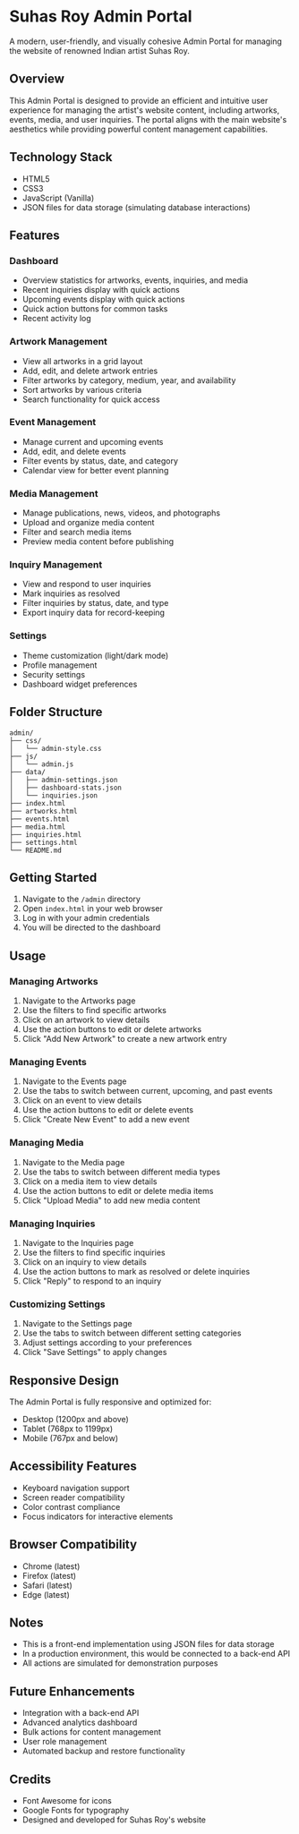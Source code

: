 # Suhas Roy Admin Portal

A modern, user-friendly, and visually cohesive Admin Portal for managing the website of renowned Indian artist Suhas Roy.

## Overview

This Admin Portal is designed to provide an efficient and intuitive user experience for managing the artist's website content, including artworks, events, media, and user inquiries. The portal aligns with the main website's aesthetics while providing powerful content management capabilities.

## Technology Stack

- HTML5
- CSS3
- JavaScript (Vanilla)
- JSON files for data storage (simulating database interactions)

## Features

### Dashboard

- Overview statistics for artworks, events, inquiries, and media
- Recent inquiries display with quick actions
- Upcoming events display with quick actions
- Quick action buttons for common tasks
- Recent activity log

### Artwork Management

- View all artworks in a grid layout
- Add, edit, and delete artwork entries
- Filter artworks by category, medium, year, and availability
- Sort artworks by various criteria
- Search functionality for quick access

### Event Management

- Manage current and upcoming events
- Add, edit, and delete events
- Filter events by status, date, and category
- Calendar view for better event planning

### Media Management

- Manage publications, news, videos, and photographs
- Upload and organize media content
- Filter and search media items
- Preview media content before publishing

### Inquiry Management

- View and respond to user inquiries
- Mark inquiries as resolved
- Filter inquiries by status, date, and type
- Export inquiry data for record-keeping

### Settings

- Theme customization (light/dark mode)
- Profile management
- Security settings
- Dashboard widget preferences

## Folder Structure

```
admin/
├── css/
│   └── admin-style.css
├── js/
│   └── admin.js
├── data/
│   ├── admin-settings.json
│   ├── dashboard-stats.json
│   └── inquiries.json
├── index.html
├── artworks.html
├── events.html
├── media.html
├── inquiries.html
├── settings.html
└── README.md
```

## Getting Started

1. Navigate to the `/admin` directory
2. Open `index.html` in your web browser
3. Log in with your admin credentials
4. You will be directed to the dashboard

## Usage

### Managing Artworks

1. Navigate to the Artworks page
2. Use the filters to find specific artworks
3. Click on an artwork to view details
4. Use the action buttons to edit or delete artworks
5. Click "Add New Artwork" to create a new artwork entry

### Managing Events

1. Navigate to the Events page
2. Use the tabs to switch between current, upcoming, and past events
3. Click on an event to view details
4. Use the action buttons to edit or delete events
5. Click "Create New Event" to add a new event

### Managing Media

1. Navigate to the Media page
2. Use the tabs to switch between different media types
3. Click on a media item to view details
4. Use the action buttons to edit or delete media items
5. Click "Upload Media" to add new media content

### Managing Inquiries

1. Navigate to the Inquiries page
2. Use the filters to find specific inquiries
3. Click on an inquiry to view details
4. Use the action buttons to mark as resolved or delete inquiries
5. Click "Reply" to respond to an inquiry

### Customizing Settings

1. Navigate to the Settings page
2. Use the tabs to switch between different setting categories
3. Adjust settings according to your preferences
4. Click "Save Settings" to apply changes

## Responsive Design

The Admin Portal is fully responsive and optimized for:
- Desktop (1200px and above)
- Tablet (768px to 1199px)
- Mobile (767px and below)

## Accessibility Features

- Keyboard navigation support
- Screen reader compatibility
- Color contrast compliance
- Focus indicators for interactive elements

## Browser Compatibility

- Chrome (latest)
- Firefox (latest)
- Safari (latest)
- Edge (latest)

## Notes

- This is a front-end implementation using JSON files for data storage
- In a production environment, this would be connected to a back-end API
- All actions are simulated for demonstration purposes

## Future Enhancements

- Integration with a back-end API
- Advanced analytics dashboard
- Bulk actions for content management
- User role management
- Automated backup and restore functionality

## Credits

- Font Awesome for icons
- Google Fonts for typography
- Designed and developed for Suhas Roy's website 